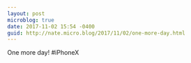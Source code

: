 ```yaml
---
layout: post
microblog: true
date: 2017-11-02 15:54 -0400
guid: http://nate.micro.blog/2017/11/02/one-more-day.html
---
```

One more day! #iPhoneX
